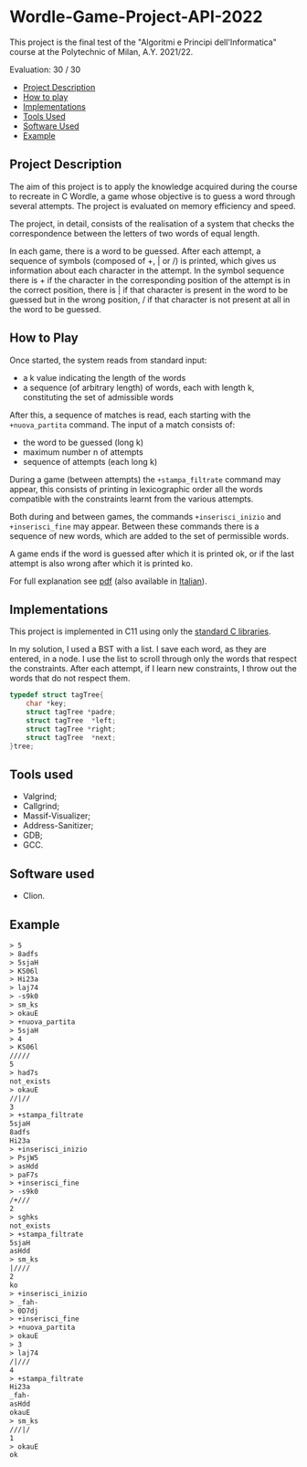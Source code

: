 # Wordle-Game-Project-API-2022
This project is the final test of the "Algoritmi e Principi dell'Informatica" course at the Polytechnic of Milan, A.Y. 2021/22.

Evaluation: 30 / 30

- [Project Description](#project-description)
- [How to play](#how-to-play)
- [Implementations](#implementations)
- [Tools Used](#tools-used)
- [Software Used](#software-used)
- [Example](#example)

## Project Description
The aim of this project is to apply the knowledge acquired during the course to recreate in C Wordle, a game whose objective is to guess a word through several attempts. The project is evaluated on memory efficiency and speed.

The project, in detail, consists of the realisation of a system that checks the correspondence between the letters of two words of equal length.

In each game, there is a word to be guessed. After each attempt, a sequence of symbols (composed of +, | or /) is printed, which gives us information about each character in the attempt. In the symbol sequence there is + if the character in the corresponding position of the attempt is in the correct position, there is | if that character is present in the word to be guessed but in the wrong position, / if that character is not present at all in the word to be guessed.

## How to Play
Once started, the system reads from standard input:
- a k value indicating the length of the words
- a sequence (of arbitrary length) of words, each with length k, constituting the set of admissible words

After this, a sequence of matches is read, each starting with the `+nuova_partita` command.
The input of a match consists of:
- the word to be guessed (long k)
- maximum number n of attempts
- sequence of attempts (each long k)

During a game (between attempts) the `+stampa_filtrate` command may appear, this consists of printing in lexicographic order all the words compatible with the constraints learnt from the various attempts.

Both during and between games, the commands `+inserisci_inizio` and `+inserisci_fine` may appear. Between these commands there is a sequence of new words, which are added to the set of permissible words.

A game ends if the word is guessed after which it is printed ok, or if the last attempt is also wrong after which it is printed ko.

For full explanation see [pdf](/doc/Tema%20ENG.pdf) (also available in [Italian](/doc/Tema%20ITA.pdf)).


## Implementations
This project is implemented in C11 using only the [standard C libraries](https://en.wikipedia.org/wiki/C_standard_library).

In my solution, I used a BST with a list. I save each word, as they are entered, in a node. I use the list to scroll through only the words that respect the constraints. After each attempt, if I learn new constraints, I throw out the words that do not respect them.

```c
typedef struct tagTree{
    char *key;
    struct tagTree *padre;
    struct tagTree  *left;
    struct tagTree *right;
    struct tagTree  *next;
}tree;
```

## Tools used
- Valgrind;
- Callgrind;
- Massif-Visualizer;
- Address-Sanitizer;
- GDB;
- GCC.

## Software used
- Clion.

## Example
```html
> 5
> 8adfs
> 5sjaH
> KS06l
> Hi23a
> laj74
> -s9k0
> sm_ks
> okauE
> +nuova_partita
> 5sjaH
> 4
> KS06l
/////
5
> had7s
not_exists
> okauE
//|//
3
> +stampa_filtrate
5sjaH
8adfs
Hi23a
> +inserisci_inizio
> PsjW5
> asHdd
> paF7s
> +inserisci_fine
> -s9k0
/+///
2
> sghks
not_exists
> +stampa_filtrate
5sjaH
asHdd
> sm_ks
|////
2
ko
> +inserisci_inizio
> _fah-
> 0D7dj
> +inserisci_fine
> +nuova_partita
> okauE
> 3
> laj74
/|///
4
> +stampa_filtrate
Hi23a
_fah-
asHdd
okauE
> sm_ks
///|/
1
> okauE
ok
```
